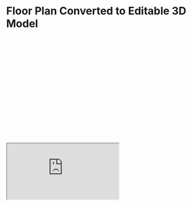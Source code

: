 # Floor Plan Converted to Editable 3D Model

<div class="keep-iframe-ratio">
  <svg viewBox="0 0 16 9" xmlns="http://www.w3.org/2000/svg"></svg>
  <iframe src="https://spaces.archilogic.com/model/archilogic/o4we0zto?modelResourceId=039c930b-946f-45c8-8fdc-3aab4e0b44bb&autostart=0&mode=view"></iframe>
</div>
